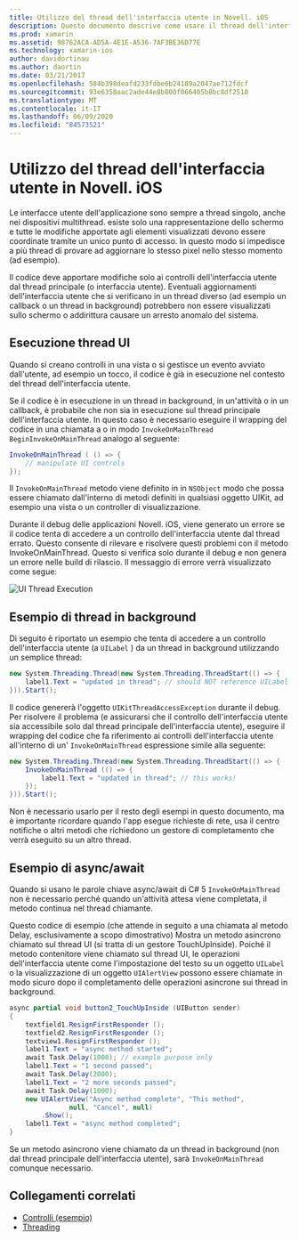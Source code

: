 ```yaml
---
title: Utilizzo del thread dell'interfaccia utente in Novell. iOS
description: Questo documento descrive come usare il thread dell'interfaccia utente in Novell. iOS. Illustra l'esecuzione del thread dell'interfaccia utente, fornisce un esempio di thread in background ed esamina async/await.
ms.prod: xamarin
ms.assetid: 98762ACA-AD5A-4E1E-A536-7AF3BE36D77E
ms.technology: xamarin-ios
author: davidortinau
ms.author: daortin
ms.date: 03/21/2017
ms.openlocfilehash: 584b398deafd233fdbe6b24189a2047ae712fdcf
ms.sourcegitcommit: 93e6358aac2ade44e8b800f066405b8bc8df2510
ms.translationtype: MT
ms.contentlocale: it-IT
ms.lasthandoff: 06/09/2020
ms.locfileid: "84573521"
---
```

# <a name="working-with-the-ui-thread-in-xamarinios"></a>Utilizzo del thread dell'interfaccia utente in Novell. iOS

Le interfacce utente dell'applicazione sono sempre a thread singolo, anche nei dispositivi multithread. esiste solo una rappresentazione dello schermo e tutte le modifiche apportate agli elementi visualizzati devono essere coordinate tramite un unico punto di accesso. In questo modo si impedisce a più thread di provare ad aggiornare lo stesso pixel nello stesso momento (ad esempio).

Il codice deve apportare modifiche solo ai controlli dell'interfaccia utente dal thread principale (o interfaccia utente). Eventuali aggiornamenti dell'interfaccia utente che si verificano in un thread diverso (ad esempio un callback o un thread in background) potrebbero non essere visualizzati sullo schermo o addirittura causare un arresto anomalo del sistema.

## <a name="ui-thread-execution"></a>Esecuzione thread UI

Quando si creano controlli in una vista o si gestisce un evento avviato dall'utente, ad esempio un tocco, il codice è già in esecuzione nel contesto del thread dell'interfaccia utente.

Se il codice è in esecuzione in un thread in background, in un'attività o in un callback, è probabile che non sia in esecuzione sul thread principale dell'interfaccia utente. In questo caso è necessario eseguire il wrapping del codice in una chiamata a o in modo `InvokeOnMainThread` `BeginInvokeOnMainThread` analogo al seguente:

```csharp
InvokeOnMainThread ( () => {
    // manipulate UI controls
});
```

Il `InvokeOnMainThread` metodo viene definito in in `NSObject` modo che possa essere chiamato dall'interno di metodi definiti in qualsiasi oggetto UIKit, ad esempio una vista o un controller di visualizzazione.

Durante il debug delle applicazioni Novell. iOS, viene generato un errore se il codice tenta di accedere a un controllo dell'interfaccia utente dal thread errato. Questo consente di rilevare e risolvere questi problemi con il metodo InvokeOnMainThread. Questo si verifica solo durante il debug e non genera un errore nelle build di rilascio. Il messaggio di errore verrà visualizzato come segue:

 ![](ui-thread-images/image10.png "UI Thread Execution")

 <a name="Background_Thread_Example"></a>

## <a name="background-thread-example"></a>Esempio di thread in background

Di seguito è riportato un esempio che tenta di accedere a un controllo dell'interfaccia utente (a `UILabel` ) da un thread in background utilizzando un semplice thread:

```csharp
new System.Threading.Thread(new System.Threading.ThreadStart(() => {
    label1.Text = "updated in thread"; // should NOT reference UILabel on background thread!
})).Start();
```

Il codice genererà l'oggetto `UIKitThreadAccessException` durante il debug. Per risolvere il problema (e assicurarsi che il controllo dell'interfaccia utente sia accessibile solo dal thread principale dell'interfaccia utente), eseguire il wrapping del codice che fa riferimento ai controlli dell'interfaccia utente all'interno di un' `InvokeOnMainThread` espressione simile alla seguente:

```csharp
new System.Threading.Thread(new System.Threading.ThreadStart(() => {
    InvokeOnMainThread (() => {
        label1.Text = "updated in thread"; // this works!
    });
})).Start();
```

Non è necessario usarlo per il resto degli esempi in questo documento, ma è importante ricordare quando l'app esegue richieste di rete, usa il centro notifiche o altri metodi che richiedono un gestore di completamento che verrà eseguito su un altro thread.

 <a name="Async_Await_Example"></a>

## <a name="asyncawait-example"></a>Esempio di async/await

Quando si usano le parole chiave async/await di C# 5 `InvokeOnMainThread` non è necessario perché quando un'attività attesa viene completata, il metodo continua nel thread chiamante.

Questo codice di esempio (che attende in seguito a una chiamata al metodo Delay, esclusivamente a scopo dimostrativo) Mostra un metodo asincrono chiamato sul thread UI (si tratta di un gestore TouchUpInside). Poiché il metodo contenitore viene chiamato sul thread UI, le operazioni dell'interfaccia utente come l'impostazione del testo su un oggetto `UILabel` o la visualizzazione di un oggetto `UIAlertView` possono essere chiamate in modo sicuro dopo il completamento delle operazioni asincrone sui thread in background.

```csharp
async partial void button2_TouchUpInside (UIButton sender)
{
    textfield1.ResignFirstResponder ();
    textfield2.ResignFirstResponder ();
    textview1.ResignFirstResponder ();
    label1.Text = "async method started";
    await Task.Delay(1000); // example purpose only
    label1.Text = "1 second passed";
    await Task.Delay(2000);
    label1.Text = "2 more seconds passed";
    await Task.Delay(1000);
    new UIAlertView("Async method complete", "This method", 
               null, "Cancel", null)
        .Show();
    label1.Text = "async method completed";
}
```

Se un metodo asincrono viene chiamato da un thread in background (non dal thread principale dell'interfaccia utente), sarà `InvokeOnMainThread` comunque necessario.

## <a name="related-links"></a>Collegamenti correlati

- [Controlli (esempio)](https://docs.microsoft.com/samples/xamarin/ios-samples/controls)
- [Threading](~/ios/app-fundamentals/threading.md)
